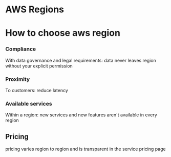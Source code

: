 # AWS Regions

# How to choose aws region

### Compliance 
With data governance and legal requirements: data never leaves region without your explicit permission

### Proximity
To customers: reduce latency

### Available services
Within a region: new services and new features aren't available  in every region

## Pricing 
pricing varies region to region and is transparent in the service pricing page
